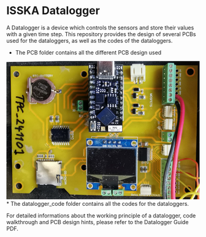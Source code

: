 # ISSKA Datalogger

A Datalogger is a device which controls the sensors and store their values with a given time step. This repository provides the design of several PCBs used for the dataloggers, as well as the codes of the dataloggers.

* The PCB folder contains all the different PCB design used
<img src="https://github.com/ISSKA/Thermokarst/blob/main/images/Datalogger.jpg" width="550"/>
* The datalogger_code folder contains all the codes for the dataloggers.

For detailed informations about the working principle of a datalogger, code walkthrough and PCB design hints, please refer to the Datalogger Guide PDF.
